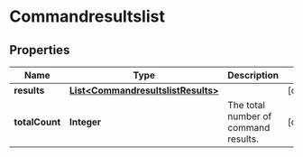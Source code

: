 # Commandresultslist

## Properties
Name | Type | Description | Notes
------------ | ------------- | ------------- | -------------
**results** | [**List&lt;CommandresultslistResults&gt;**](CommandresultslistResults.md) |  |  [optional]
**totalCount** | **Integer** | The total number of command results. |  [optional]
